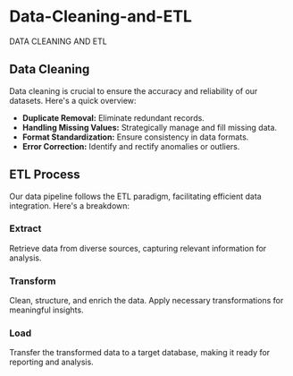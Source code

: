 # Data-Cleaning-and-ETL
DATA CLEANING AND ETL
## Data Cleaning

Data cleaning is crucial to ensure the accuracy and reliability of our datasets. Here's a quick overview:

- **Duplicate Removal:** Eliminate redundant records.
- **Handling Missing Values:** Strategically manage and fill missing data.
- **Format Standardization:** Ensure consistency in data formats.
- **Error Correction:** Identify and rectify anomalies or outliers.

## ETL Process

Our data pipeline follows the ETL paradigm, facilitating efficient data integration. Here's a breakdown:

### Extract
Retrieve data from diverse sources, capturing relevant information for analysis.

### Transform
Clean, structure, and enrich the data. Apply necessary transformations for meaningful insights.

### Load
Transfer the transformed data to a target database, making it ready for reporting and analysis.
